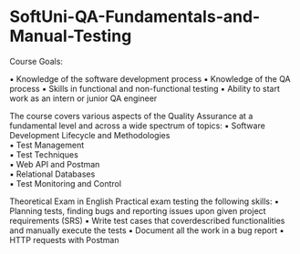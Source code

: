 # SoftUni-QA-Fundamentals-and-Manual-Testing 

Course Goals: 

▪ Knowledge of the software development process
▪ Knowledge of the QA process 
▪ Skills in functional and non-functional testing
▪ Ability to start work as an intern or junior QA engineer

 
The course covers various aspects of the Quality  Assurance at a fundamental level and across a wide  spectrum of topics: 
▪ Software Development Lifecycle and Methodologies  
▪ Test Management  
▪ Test Techniques  
▪ Web API and Postman  
▪ Relational Databases  
▪ Test Monitoring and Control


 Theoretical Exam in English
 Practical exam testing the following skills: 
 ▪ Planning tests, finding bugs and reporting issues upon given project requirements (SRS)
 ▪ Write test cases that coverdescribed functionalities and manually execute the tests
 ▪ Document all the work in a bug report
 ▪ HTTP requests with Postman


 
